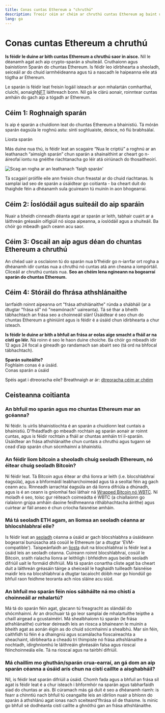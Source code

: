 ```yaml
---
title: Conas cuntas Ethereum a "chruthú"
description: Treoir céim ar chéim ar chruthú cuntas Ethereum ag baint úsáide as sparán.
lang: ga
---
```


# Conas cuntas Ethereum a chruthú

**Is féidir le duine ar bith cuntas Ethereum a chruthú saor in aisce.** Níl le déanamh agat ach aip crypto-sparán a shuiteáil. Cruthaíonn agus bainistíonn Sparán do chuntas Ethereum. Is féidir leo idirbhearta a sheoladh, seiceáil ar do chuid iarmhéideanna agus tú a nascadh le haipeanna eile atá tógtha ar Ethereum.

Le sparán is féidir leat freisin logáil isteach ar aon mhalartán comharthaí, cluichí, aonaigh[NFT](/glossary/#nft) láithreach bonn. Níl gá le clárú aonair, roinntear cuntas amháin do gach aip a tógadh ar Ethereum.

## Céim 1: Roghnaigh sparán

Is aip é sparán a chuidíonn leat do chuntas Ethereum a bhainistiú. Tá mórán sparán éagsúla le roghnú astu: síntí soghluaiste, deisce, nó fiú brabhsálaí.


<ButtonLink href="/wallets/find-wallet/">
  Liosta sparán
</ButtonLink>

Más duine nua thú, is féidir leat an scagaire “Nua le criptiú” a roghnú ar an leathanach “aimsigh sparán” chun sparán a shainaithint ar cheart go n-áireofaí iontu na gnéithe riachtanacha go léir atá oiriúnach do thosaitheoirí.

![Scag an rogha ar an leathanach 'faigh sparán'](./wallet-box.png)

Tá scagairí próifíle eile ann freisin chun freastal ar do chuid riachtanas. Is samplaí iad seo de sparán a úsáidtear go coitianta - ba cheart duit do thaighde féin a dhéanamh sula gcuireann tú muinín in aon bhogearraí.

## Céim 2: Íoslódáil agus suiteáil do aip sparáin

Nuair a bheidh cinneadh déanta agat ar sparán ar leith, tabhair cuairt ar a láithreán gréasáin oifigiúil nó siopa aipeanna, a íoslódáil agus a shuiteáil. Ba chóir go mbeadh gach ceann acu saor.

## Céim 3: Oscail an aip agus déan do chuntas Ethereum a chruthú

An chéad uair a osclaíonn tú do sparán nua b’fhéidir go n-iarrfar ort rogha a dhéanamh idir cuntas nua a chruthú nó cuntas atá ann cheana a iompórtáil. Cliceáil ar chruthú cuntais nua. **Seo an chéim lena ngineann na bogearraí sparán do chuntas Ethereum.**

## Céim 4: Stóráil do fhrása athshlánaithe

Iarrfaidh roinnt aipeanna ort "frása athshlánaithe" rúnda a shábháil (ar a dtugtar "frása síl" nó "neamónach" uaireanta). Tá sé thar a bheith tábhachtach an frása seo a choinneáil slán! Úsáidtear é seo chun do chuntas Ethereum a ghiniúint agus is féidir é a úsáid chun idirbhearta a chur isteach.

**Is féidir le duine ar bith a bhfuil an frása ar eolas aige smacht a fháil ar na cistí go léir.** Ná roinn é seo le haon duine choíche. Ba chóir go mbeadh idir 12 agus 24 focal a gineadh go randamach san abairt seo (tá ord na bhfocal tábhachtach).

<div>
<Alert variant="update">
<Emoji text=":eyes:" className="text-4xl"/>
<AlertContent className="flex-row justify-between items-center">
  <div><b>Sparán suiteáilte?</b><br/>Foghlaim conas é a úsáid.</div>
  <ButtonLink href="/guides/how-to-use-a-wallet">
    Conas sparán a úsáid
  </ButtonLink>
</AlertContent>
</Alert>
</div>

Spéis agat i dtreoracha eile? Breathnaigh ar ár: [dtreoracha céim ar chéim](/guides/)

## Ceisteanna coitianta

### An bhfuil mo sparán agus mo chuntas Ethereum mar an gcéanna?

Ní féidir. Is uirlis bhainistíochta é an sparán a chuidíonn leat cuntais a bhainistiú. D'fhéadfadh go mbeadh rochtain ag sparán aonair ar roinnt cuntas, agus is féidir rochtain a fháil ar chuntas amháin trí il-sparáin. Úsáidtear an frása athshlánaithe chun cuntais a chruthú agus tugann sé cead d’aip sparán chun sócmhainní a bhainistiú.

### An féidir liom bitcoin a sheoladh chuig seoladh Ethereum, nó éitear chuig seoladh Bitcoin?

Ní féidir leat. Tá Bitcoin agus éitear ar dhá líonra ar leith (i.e. blocshlabhraí éagsúla), agus a bhformáidí leabharchoimeád agus tá a seoltaí féin ag gach ceann acu. Rinneadh iarrachtaí éagsúla an dá líonra difriúla a dhúnadh, agus is é an ceann is gníomhaí faoi láthair ná [Wrapped Bitcoin nó WBTC](https://www.bitcoin.com/get-started/what-is-wbtc/). Ní moladh é seo, toisc gur réiteach coimeádta é WBTC (a chiallaíonn go rialaíonn grúpa amháin daoine feidhmeanna ríthábhachtacha áirithe) agus cuirtear ar fáil anseo é chun críocha faisnéise amháin.

### Má tá seoladh ETH agam, an liomsa an seoladh céanna ar bhlocshlabhraí eile?

Is féidir leat an [seoladh](/glossary/#address) céanna a úsáid ar gach blocshlabhra a úsáideann bogearraí bunúsacha atá cosúil le Ethereum (ar a dtugtar 'EVM-compatible'). Taispeánfaidh an [liosta](https://chainlist.org/) duit na blocshlabhraí is féidir leat a úsáid leis an seoladh céanna. Cuireann roinnt blocshlabhraí, cosúil le Bitcoin, sraith rialacha líonra ar leithligh i bhfeidhm agus beidh seoladh difriúil uait le formáid dhifriúil. Má tá sparán conartha cliste agat ba cheart duit a láithreán gréasáin táirge a sheiceáil le haghaidh tuilleadh faisnéise maidir leis na blocshlabhraí a dtugtar tacaíocht dóibh mar go hiondúil go bhfuil raon feidhme teoranta ach níos sláine acu siúd.

### An bhfuil mo sparán féin níos sábháilte ná mo chistí a choinneáil ar mhalartú?

Má tá do sparán féin agat, glacann tú freagracht as slándáil do shócmhainní. Ar an drochuair tá go leor samplaí de mhalartuithe teipthe a chaill airgead a gcustaiméirí. Má shealbhaíonn tú sparán (le frása athshlánaithe) cuirtear deireadh leis an riosca a bhaineann le muinín a bheith agat as aonán éigin as do chuid sócmhainní a shealbhú. Mar sin féin, caithfidh tú féin é a dhaingniú agus scamálacha fioscaireachta a sheachaint, idirbhearta a cheadú trí thimpiste nó frása athshlánaithe a nochtadh, idirghníomhú le láithreáin ghréasáin falsa agus rioscaí féinchoinneála eile. Tá na rioscaí agus na tairbhí difriúil.

### Má chaillim mo ghuthán/sparán crua-earraí, an gá dom an aip sparán céanna a úsáid arís chun na cistí caillte a aisghabháil?

Níl, is féidir leat sparán difriúil a úsáid. Chomh fada agus a bhfuil an frása síl agat is féidir leat é a chur isteach i bhformhór na sparán agus tabharfaidh siad do chuntas ar ais. Bí cúramach más gá duit é seo a dhéanamh riamh: is fearr a chinntiú nach bhfuil tú ceangailte leis an idirlíon nuair a bhíonn do sparán á athshlánú agat ionas nach sceitear ​​​​d'fhrása síl de thaisme. Is minic go bhfuil sé dodhéanta cistí caillte a ghnóthú gan an frása athshlánaithe.
